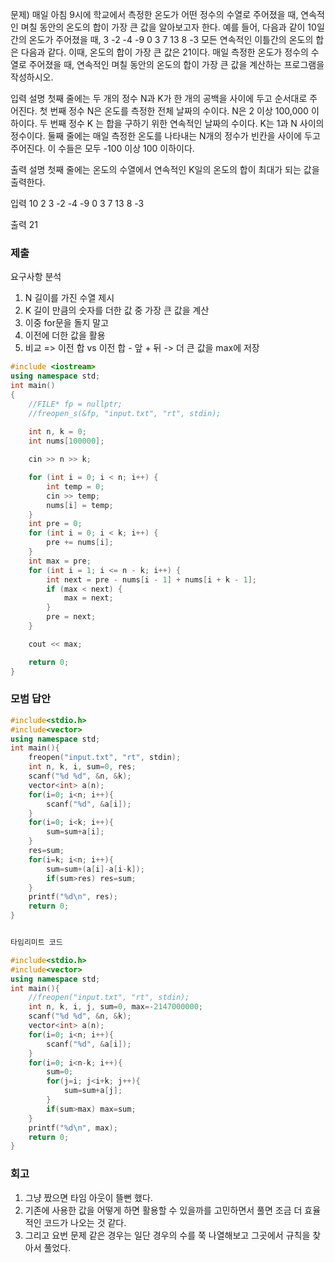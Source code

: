 문제)
매일 아침 9시에 학교에서 측정한 온도가 어떤 정수의 수열로 주어졌을 때, 연속적인 며칠
동안의 온도의 합이 가장 큰 값을 알아보고자 한다.
예를 들어, 다음과 같이 10일 간의 온도가 주어졌을 때, 3 -2 -4 -9 0 3 7 13 8 -3 모든
연속적인 이틀간의 온도의 합은 다음과 같다.
이때, 온도의 합이 가장 큰 값은 21이다.
매일 측정한 온도가 정수의 수열로 주어졌을 때, 연속적인 며칠 동안의 온도의 합이 가장 큰
값을 계산하는 프로그램을 작성하시오. 

입력 설명
첫째 줄에는 두 개의 정수 N과 K가 한 개의 공백을 사이에 두고 순서대로 주어진다. 첫 번째
정수 N은 온도를 측정한 전체 날짜의 수이다. N은 2 이상 100,000 이하이다. 두 번째 정수 K
는 합을 구하기 위한 연속적인 날짜의 수이다. K는 1과 N 사이의 정수이다. 둘째 줄에는 매일
측정한 온도를 나타내는 N개의 정수가 빈칸을 사이에 두고 주어진다. 이 수들은 모두 -100
이상 100 이하이다. 

출력 설명
첫째 줄에는 온도의 수열에서 연속적인 K일의 온도의 합이 최대가 되는 값을 출력한다.

입력
10 2
3 -2 -4 -9 0 3 7 13 8 -3

출력
21

### 제출
요구사항 분석
1. N 길이를 가진 수열 제시
2. K 길이 만큼의 숫자를 더한 값 중 가장 큰 값을 계산
3. 이중 for문을 돌지 말고
4. 이전에 더한 값을 활용 
5. 비교
 => 이전 합 vs 이전 합 - 앞 + 뒤 -> 더 큰 값을 max에 저장
``` Cpp
#include <iostream> 
using namespace std;
int main()
{
    //FILE* fp = nullptr;
    //freopen_s(&fp, "input.txt", "rt", stdin);
    
    int n, k = 0;
    int nums[100000];

    cin >> n >> k;

    for (int i = 0; i < n; i++) {
        int temp = 0;
        cin >> temp;
        nums[i] = temp;
    }
    int pre = 0;
    for (int i = 0; i < k; i++) {
        pre += nums[i];
    }
    int max = pre;
    for (int i = 1; i <= n - k; i++) {
        int next = pre - nums[i - 1] + nums[i + k - 1];
        if (max < next) {
            max = next;
        }
        pre = next;
    }

    cout << max;

    return 0;
}
```

### 모범 답안

``` Cpp
#include<stdio.h>
#include<vector>
using namespace std;            
int main(){
    freopen("input.txt", "rt", stdin);
    int n, k, i, sum=0, res;
    scanf("%d %d", &n, &k);
    vector<int> a(n);
    for(i=0; i<n; i++){
        scanf("%d", &a[i]);
    }
    for(i=0; i<k; i++){
        sum=sum+a[i];
    }
    res=sum;
    for(i=k; i<n; i++){
        sum=sum+(a[i]-a[i-k]);
        if(sum>res) res=sum;
    }
    printf("%d\n", res);
    return 0;
}


타임리미트 코드

#include<stdio.h>
#include<vector>
using namespace std;            
int main(){
    //freopen("input.txt", "rt", stdin);
    int n, k, i, j, sum=0, max=-2147000000;
    scanf("%d %d", &n, &k);
    vector<int> a(n);
    for(i=0; i<n; i++){
        scanf("%d", &a[i]);
    }
    for(i=0; i<n-k; i++){
        sum=0;
        for(j=i; j<i+k; j++){
            sum=sum+a[j];
        }
        if(sum>max) max=sum;
    }
    printf("%d\n", max);
    return 0;
}
```

### 회고

1. 그냥 짰으면 타임 아웃이 뜰뻔 했다.
2. 기존에 사용한 값을 어떻게 하면 활용할 수 있을까를 고민하면서 풀면 조금 더 효율적인 코드가 나오는 것 같다.
3. 그리고 요번 문제 같은 경우는 일단 경우의 수를 쭉 나열해보고 그곳에서 규칙을 찾아서 풀었다.